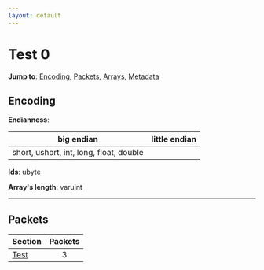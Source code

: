 ```yaml
---
layout: default
---
```


# Test 0

**Jump to**: [Encoding](#encoding), [Packets](#packets), [Arrays](test0/arrays), [Metadata](test0/metadata)

## Encoding

**Endianness**:

big endian | little endian
---|---
short, ushort, int, long, float, double | 

**Ids**: ubyte

**Array's length**: varuint

-----
## Packets

Section | Packets
---|:---:
[Test](test0/test) | 3
